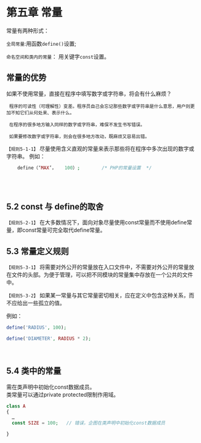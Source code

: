 第五章 常量
======

常量有两种形式：  

`全局常量`:用函数`define()`设置;

`命名空间和类内的常量`： 用关键字`const`设置。
 
常量的优势
----

如果不使用常量，直接在程序中填写数字或字符串，将会有什么麻烦？

     程序的可读性（可理解性）变差。程序员自己会忘记那些数字或字符串是什么意思，用户则更加不知它们从何处来、表示什么。

     在程序的很多地方输入同样的数字或字符串，难保不发生书写错误。

     如果要修改数字或字符串，则会在很多地方改动，既麻烦又容易出错。


`【规则5-1-1】` 尽量使用含义直观的常量来表示那些将在程序中多次出现的数字或字符串。
例如：
```php    
    define（‘MAX’，   100）;        /* PHP的常量设置  */ 
```

<br>
<br>

5.2 const 与 define的取舍
----

`【规则5-2-1】` 在大多数情况下，面向对象尽量使用const常量而不使用define常量，即const常量可完全取代define常量。



5.3 常量定义规则
----

`【规则5-3-1】` 将需要对外公开的常量放在入口文件中，不需要对外公开的常量放在文件的头部。为便于管理，可以把不同模块的常量集中存放在一个公共的文件中。

`【规则5-3-2】` 如果某一常量与其它常量密切相关，应在定义中包含这种关系，而不应给出一些孤立的值。

例如：
```php
define('RADIUS', 100);

define('DIAMETER', RADIUS * 2);
```

<br>

5.4 类中的常量
----

需在类声明中初始化const数据成员。   
类常量可以通过private protected限制作用域。

```php
class A
{
  …
  const SIZE = 100;   // 错误，企图在类声明中初始化const数据成员

}
```
